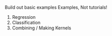 Build out basic examples
Examples, Not tutorials!

1. Regression
2. Classification
3. Combining / Making Kernels
